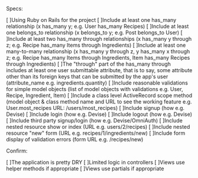 Specs:

 [ ]Using Ruby on Rails for the project
 [ ]Include at least one has_many relationship (x has_many y; e.g. User has_many Recipes)
 [ ]Include at least one belongs_to relationship (x belongs_to y; e.g. Post belongs_to User)
 [ ]Include at least two has_many through relationships (x has_many y through z; e.g. Recipe has_many Items through Ingredients)
 [ ]Include at least one many-to-many relationship (x has_many y through z, y has_many x through z; e.g. Recipe has_many Items through Ingredients, Item has_many Recipes through Ingredients)
 [ ]The "through" part of the has_many through includes at least one user submittable attribute, that is to say, some attribute other than its foreign keys that can be submitted by the app's user (attribute_name e.g. ingredients.quantity)
 [ ]Include reasonable validations for simple model objects (list of model objects with validations e.g. User, Recipe, Ingredient, Item)
 [ ]Include a class level ActiveRecord scope method (model object & class method name and URL to see the working feature e.g. User.most_recipes URL: /users/most_recipes)
 [ ]Include signup (how e.g. Devise)
 [ ]Include login (how e.g. Devise)
 [ ]Include logout (how e.g. Devise)
 [ ]Include third party signup/login (how e.g. Devise/OmniAuth)
 [ ]Include nested resource show or index (URL e.g. users/2/recipes)
 [ ]Include nested resource "new" form (URL e.g. recipes/1/ingredients/new)
 [ ]Include form display of validation errors (form URL e.g. /recipes/new)

Confirm:

 [ ]The application is pretty DRY
 [ ]Limited logic in controllers
 [ ]Views use helper methods if appropriate
 [ ]Views use partials if appropriate
